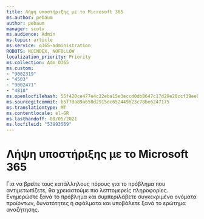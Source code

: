```yaml
---
title: Λήψη υποστήριξης με το Microsoft 365
ms.author: pebaum
author: pebaum
manager: scotv
ms.audience: Admin
ms.topic: article
ms.service: o365-administration
ROBOTS: NOINDEX, NOFOLLOW
localization_priority: Priority
ms.collection: Adm_O365
ms.custom:
- "9002319"
- "4503"
- "9002471"
- "4818"
ms.openlocfilehash: 55f420ce477e4c22eba15e3eccd0db8647c17d29e20ccf39ee01f62f151db5c9
ms.sourcegitcommit: b5f7da89a650d2915dc652449623c78be6247175
ms.translationtype: MT
ms.contentlocale: el-GR
ms.lasthandoff: 08/05/2021
ms.locfileid: "53993569"
---
```

# <a name="get-support-with-microsoft-365"></a>Λήψη υποστήριξης με το Microsoft 365

Για να βρείτε τους κατάλληλους πόρους για το πρόβλημα που αντιμετωπίζετε, θα χρειαστούμε πιο λεπτομερείς πληροφορίες. Ενημερώστε ξανά το πρόβλημα και συμπεριλάβετε συγκεκριμένα ονόματα προϊόντων, δυνατότητες ή σφάλματα και υποβάλετε ξανά το ερώτημα αναζήτησης.
